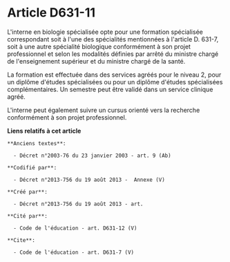 # Article D631-11

L'interne en biologie spécialisée opte pour une formation spécialisée correspondant soit à l'une des spécialités mentionnées
à l'article D. 631-7, soit à une autre spécialité biologique conformément à son projet professionnel et selon les modalités
définies par arrêté du ministre chargé de l'enseignement supérieur et du ministre chargé de la santé. 

La formation est effectuée dans des services agréés pour le niveau 2, pour un diplôme d'études spécialisées ou pour un
diplôme d'études spécialisées complémentaires. Un semestre peut être validé dans un service clinique agréé. 

L'interne peut également suivre un cursus orienté vers la recherche conformément à son projet professionnel.

**Liens relatifs à cet article**

	**Anciens textes**:

	  - Décret n°2003-76 du 23 janvier 2003 - art. 9 (Ab)

	**Codifié par**:

	  - Décret n°2013-756 du 19 août 2013 -  Annexe (V)

	**Créé par**:

	  - Décret n°2013-756 du 19 août 2013 - art.

	**Cité par**:

	  - Code de l'éducation - art. D631-12 (V)

	**Cite**:

	  - Code de l'éducation - art. D631-7 (V)
